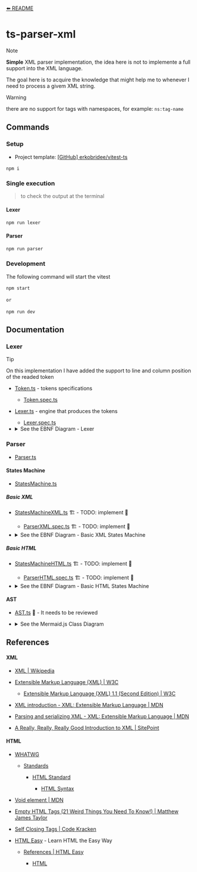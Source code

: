 [⬅️ README](../../README.md)

# ts-parser-xml

> [!NOTE]
>
> **Simple** XML parser implementation, the idea here is not to implemente a full support into the XML language.
>
> The goal here is to acquire the knowledge that might help me to whenever I need to process a givem XML string.

> [!WARNING]
>
> there are no support for tags with namespaces, for example: `ns:tag-name`

## Commands

### Setup

- Project template: [[GitHub] erkobridee/vitest-ts](https://github.com/erkobridee/vitest-ts)

```
npm i
```

### Single execution

> to check the output at the terminal

#### Lexer

```
npm run lexer
```

#### Parser

```
npm run parser
```

### Development

The following command will start the vitest

```
npm start

or

npm run dev
```

## Documentation

### Lexer

> [!TIP]
>
> On this implementation I have added the support to line and column position of the readed token

- [Token.ts](src/lexer/Token.ts) - tokens specifications

  - [Token.spec.ts](src/lexer/__tests__/Token.spec.ts)

- [Lexer.ts](src/lexer/Lexer.ts) - engine that produces the tokens

  - [Lexer.spec.ts](src/lexer/__tests__/Lexer.spec.ts)

- <details>
    <summary>See the EBNF Diagram - Lexer</summary>
    <br>

  ![EBNF Lexer EBNF Diagram](assets/images/lexer.png)

  </details>

### Parser

- [Parser.ts](src/parser/Parser.ts)

#### States Machine

- [StatesMachine.ts](src/parser/states-machine/StatesMachine.ts)

##### Basic XML

- [StatesMachineXML.ts](src/parser/states-machine/StatesMachineXML.ts) 🏗️ - TODO: implement 🚧

  - [ParserXML.spec.ts](src/parser/__tests__/ParserXML.spec.ts) 🏗️ - TODO: implement 🚧

- <details>
  <summary>See the EBNF Diagram - Basic XML States Machine</summary>
  <br>

  ![Basic XML States Machine EBNF Diagram](assets/images/parser-xml.png)

  </details>

##### Basic HTML

- [StatesMachineHTML.ts](src/parser/states-machine/StatesMachineHTML.ts) 🏗️ - TODO: implement 🚧

  - [ParserHTML.spec.ts](src/parser/__tests__/ParserHTML.spec.ts) 🏗️ - TODO: implement 🚧

- <details>
  <summary>See the EBNF Diagram - Basic HTML States Machine</summary>
  <br>

  ![EBNF Basic HTML States Machine EBNF Diagram](assets/images/parser-html.png)

  </details>

#### AST

- [AST.ts](src/parser/AST.ts) 🚧 - It needs to be reviewed

- <details>
  <summary>See the Mermaid.js Class Diagram</summary>
  <br>

  ```mermaid
  classDiagram

  note for INodeDocument "TAbstractSyntaxTree"

  note for INodeSpecialElement "for example the script and/or style tags"

  INodeDocument "1" --> "1" INodeElement
  INodeElementBase "1" --> "0..n" IElementAttribute

  INodeDocument --|> INodeBase : extends
  INodeValue --|> INodeBase : extends
  INodeElementBase --> INodeBase : extends

  INodeText --|> INodeValue : extends
  INodeCData --|> INodeValue : extends
  INodeRawText --|> INodeValue : extends

  INodeSpecialElement --|> INodeElementBase : extends
  INodeElement --|> INodeElementBase : extends

  INodeBase "1" --> "1" NodeType

  TElementChildren --* INodeText
  TElementChildren --* INodeCData
  TElementChildren --* INodeSpecialElement
  TElementChildren <--* INodeElement

  class NodeType {
      << enum >>
      Document
      Element
      SpecialElement
      Text
      CData
      RawText
  }


  class INodeBase {
      type: NodeType
  }

  class INodeValue {
      value: string
  }


  class INodeText {
      type: NodeType.Text
  }

  class INodeCData {
      type: NodeType.CDATA
  }


  class INodeRawText {
      type: NodeType.RawText
  }


  class IElementAttribute {
      name: string
      value?: string
  }

  class INodeElementBase {
      name: string
      attributes?: IElementAttribute[]
  }

  class INodeSpecialElement {
      type: NodeType.SpecialElement
      content: INodeRawText
  }

  class TElementChildren {
      << type >>
  }

  class INodeElement {
      type: NodeType.Element
      children: TElementChildren[]
  }

  class INodeDocument {
      type: NodeType.Document
      root: INodeElement
  }

  ```

  </details>

## References

#### XML

- [XML | Wikipedia](https://en.wikipedia.org/wiki/XML)

- [Extensible Markup Language (XML) | W3C](https://www.w3.org/XML/)

  - [Extensible Markup Language (XML) 1.1 (Second Edition) | W3C](https://www.w3.org/TR/2006/REC-xml11-20060816/)

- [XML introduction - XML: Extensible Markup Language | MDN](https://developer.mozilla.org/en-US/docs/Web/XML/XML_introduction)

- [Parsing and serializing XML - XML: Extensible Markup Language | MDN](https://developer.mozilla.org/en-US/docs/Web/XML/Parsing_and_serializing_XML)

- [A Really, Really, Really Good Introduction to XML | SitePoint](https://www.sitepoint.com/really-good-introduction-xml/)

#### HTML

- [WHATWG](https://whatwg.org/)

  - [Standards](https://spec.whatwg.org/)

    - [HTML Standard](https://html.spec.whatwg.org/)

      - [HTML Syntax](https://html.spec.whatwg.org/multipage/syntax.html)

- [Void element | MDN](https://developer.mozilla.org/en-US/docs/Glossary/Void_element)

- [Empty HTML Tags (21 Weird Things You Need To Know!) | Matthew James Taylor](https://matthewjamestaylor.com/empty-tags)

- [Self Closing Tags | Code Kracken](https://www.codekracken.com/self-closing-tags/)

- [HTML Easy](https://www.html-easy.com/) - Learn HTML the Easy Way

  - [References | HTML Easy](https://www.html-easy.com/references/)

    - [HTML <style> Tag: Usage, Attributes, and Examples | HTML Easy](https://www.html-easy.com/references/html-style-tag/)

### ANTLR v4 Grammar

- [[GitHub] antlr/grammars-v4](https://github.com/antlr/grammars-v4) - Grammars written for ANTLR v4; expectation that the grammars are free of actions.

  - [xml](https://github.com/antlr/grammars-v4/tree/master/xml) - [lexer](https://github.com/antlr/grammars-v4/blob/master/xml/XMLLexer.g4) | [parser](https://github.com/antlr/grammars-v4/blob/master/xml/XMLParser.g4)

### EBNF

- [EBNF for XML 1.0 | Jelks' Home Page](https://www.jelks.nu/XML/xmlebnf.html)

- [XML 1.0 EBNF | Liquid Technologies - XML Glossary](https://www.liquid-technologies.com/Reference/Glossary/XML_EBNF1.0.html)

- [XML 1.1 EBNF | Liquid Technologies - XML Glossary](https://www.liquid-technologies.com/Reference/Glossary/XML_EBNF1.1.html)

### Implementations

- [[GitHub] pladaria/xml-lexer](https://github.com/pladaria/xml-lexer) - Javascript XML Lexer

- [[GitHub] holloway/xml-zero.js](https://github.com/holloway/xml-zero.js) - Friendly and forgiving HTML5/XML5 parser that supports React JSX, and uses zero-copy techniques

  - [packages/xml-zero-lexer](https://github.com/holloway/xml-zero.js/tree/master/packages/xml-zero-lexer) -Friendly and forgiving HTML5/XML5/React-JSX lexer/parser with lots of tests. Memory-efficient and Web Worker compatible.

- [[GitHub] FullStackPlayer/ts-xml-parser](https://github.com/FullStackPlayer/ts-xml-parser) - A better xml parser written in pure typescript and works well with deno.

- [[GitHub] NaturalIntelligence/fast-xml-parser](https://github.com/NaturalIntelligence/fast-xml-parser) - Validate XML, Parse XML and Build XML rapidly without C/C++ based libraries and no callback.

- [[GitHub] kornelski/xml-rs](https://github.com/kornelski/xml-rs) - An XML library in Rust ( [lexer](https://github.com/kornelski/xml-rs/blob/main/src/reader/lexer.rs) )

### Utils

- [Unicode Explorer](https://unicode-explorer.com/)

  - [Unicode blocks | Unicode Explorer](https://unicode-explorer.com/blocks)

- [UnicodePlus](https://unicodeplus.com/)

  - [Unicode Blocks | UnicodePlus](https://unicodeplus.com/block)

#### RegExp

- [Regex Vis](https://regex-vis.com/)

- [Regular Expressions 101](https://regex101.com/)

- [Regular expressions | javascript.info](https://javascript.info/regular-expressions)

- [Regular Expressions > JavaScript | MDN](https://developer.mozilla.org/en-US/docs/Web/JavaScript/Guide/Regular_expressions)

  - [Character classes > Regular Expressions > JavaScript | MDN](https://developer.mozilla.org/en-US/docs/Web/JavaScript/Guide/Regular_expressions/Character_classes)

##### Unicode

- [Regexp - Unicode: flag "u" and class \p{...} | javascript.info](https://javascript.info/regexp-unicode)

- [Unicode | Understanding JavaScript RegExp](https://learnbyexample.github.io/learn_js_regexp/unicode.html)

#### Class Diagrams

- [Mermaid Class Diagram | Mermaid Docs](https://mermaid.js.org/syntax/classDiagram.html)

- [UML Class Diagram Relationships Explained with Examples | Creately](https://creately.com/guides/class-diagram-relationships/)
